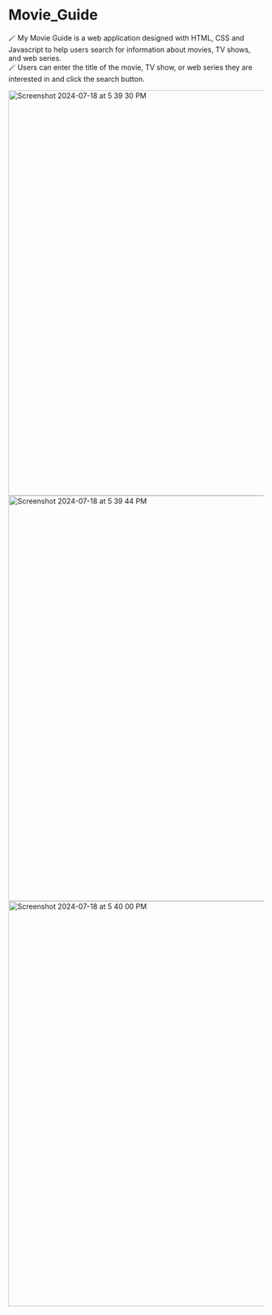 # Movie_Guide

🪄 My Movie Guide is a web application designed with HTML, CSS and Javascript to help users search for information about movies, TV shows, and web series. <br>
🪄 Users can enter the title of the movie, TV show, or web series they are interested in and click the search button.


<img width="800" alt="Screenshot 2024-07-18 at 5 39 30 PM" src="https://github.com/user-attachments/assets/2a9c1159-cc6c-4f05-a502-6c24be67558f">
<img width="800" alt="Screenshot 2024-07-18 at 5 39 44 PM" src="https://github.com/user-attachments/assets/faf314c4-eeee-4940-936e-3029d82d6ab8">
<img width="800" alt="Screenshot 2024-07-18 at 5 40 00 PM" src="https://github.com/user-attachments/assets/220ad6de-09a9-4284-87c8-c8d483095642">
